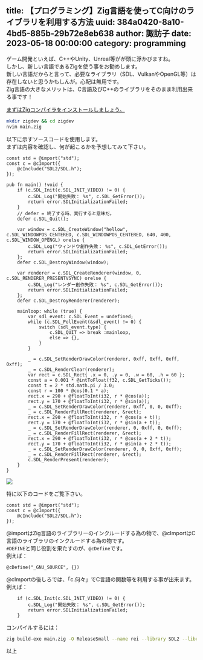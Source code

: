title: 【プログラミング】Zig言語を使ってC向けのライブラリを利用する方法
uuid: 384a0420-8a10-4bd5-885b-29b72e8eb638
author: 諏訪子
date: 2023-05-18 00:00:00
category: programming
----
ゲーム開発といえば、C++やUnity、Unreal等がが頭に浮かびますね。\
しかし、新しい言語であるZigを使う事をお勧めします。\
新しい言語だからと言って、必要なライブラリ（SDL、VulkanやOpenGL等）は存在しないと思うかもしんが。心配は無用です。\
Zig言語の大きなメリットは、C言語及びC++のライブラリをそのまま利用出来る事です！

[まずはZigコンパイラをインストールしましょう。](https://repology.org/project/zig/versions)

```sh
mkdir zigdev && cd zigdev
nvim main.zig
```

以下に示すソースコードを使用します。\
まずは内容を確認し、何が起こるかを予想してみて下さい。

```zig
const std = @import("std");
const c = @cImport({
    @cInclude("SDL2/SDL.h");
});

pub fn main() !void {
    if (c.SDL_Init(c.SDL_INIT_VIDEO) != 0) {
        c.SDL_Log("開始失敗： %s", c.SDL_GetError());
        return error.SDLInitializationFailed;
    }
    // defer = 終了する時、実行すると意味だ。
    defer c.SDL_Quit();

    var window = c.SDL_CreateWindow("hellow", c.SDL_WINDOWPOS_CENTERED, c.SDL_WINDOWPOS_CENTERED, 640, 400, c.SDL_WINDOW_OPENGL) orelse {
        c.SDL_Log("ウィンドウ創作失敗： %s", c.SDL_GetError());
        return error.SDLInitializationFailed;
    };
    defer c.SDL_DestroyWindow(window);

    var renderer = c.SDL_CreateRenderer(window, 0, c.SDL_RENDERER_PRESENTVSYNC) orelse {
        c.SDL_Log("レンダー創作失敗： %s", c.SDL_GetError());
        return error.SDLInitializationFailed;
    };
    defer c.SDL_DestroyRenderer(renderer);

    mainloop: while (true) {
        var sdl_event: c.SDL_Event = undefined;
        while (c.SDL_PollEvent(&sdl_event) != 0) {
            switch (sdl_event.type) {
                c.SDL_QUIT => break :mainloop,
                else => {},
            }
        }

        _ = c.SDL_SetRenderDrawColor(renderer, 0xff, 0xff, 0xff, 0xff);
        _ = c.SDL_RenderClear(renderer);
        var rect = c.SDL_Rect{ .x = 0, .y = 0, .w = 60, .h = 60 };
        const a = 0.001 * @intToFloat(f32, c.SDL_GetTicks());
        const t = 2 * std.math.pi / 3.0;
        const r = 100 * @cos(0.1 * a);
        rect.x = 290 + @floatToInt(i32, r * @cos(a));
        rect.y = 170 + @floatToInt(i32, r * @sin(a));
        _ = c.SDL_SetRenderDrawColor(renderer, 0xff, 0, 0, 0xff);
        _ = c.SDL_RenderFillRect(renderer, &rect);
        rect.x = 290 + @floatToInt(i32, r * @cos(a + t));
        rect.y = 170 + @floatToInt(i32, r * @sin(a + t));
        _ = c.SDL_SetRenderDrawColor(renderer, 0, 0xff, 0, 0xff);
        _ = c.SDL_RenderFillRect(renderer, &rect);
        rect.x = 290 + @floatToInt(i32, r * @cos(a + 2 * t));
        rect.y = 170 + @floatToInt(i32, r * @sin(a + 2 * t));
        _ = c.SDL_SetRenderDrawColor(renderer, 0, 0, 0xff, 0xff);
        _ = c.SDL_RenderFillRect(renderer, &rect);
        c.SDL_RenderPresent(renderer);
    }
}
```

![](https://ass.technicalsuwako.moe/Screenshot_20230518_215802.png)

特に以下のコードをご覧下さい。

```zig
const std = @import("std");
const c = @cImport({
    @cInclude("SDL2/SDL.h");
});
```

@importはZig言語のライブラリーのインクルードする為の物で、@cImportはC言語のライブラリのインクルードする為の物です。\
`#DEFINE`と同じ役割を果たすのが、`@cDefine`です。\
例えば：

```zig
@cDefine("_GNU_SOURCE", {})
```

@cImportの後しろでは、「c.何々」でC言語の関数等を利用する事が出来ます。\
例えば：

```zig
    if (c.SDL_Init(c.SDL_INIT_VIDEO) != 0) {
        c.SDL_Log("開始失敗： %s", c.SDL_GetError());
        return error.SDLInitializationFailed;
    }
```

コンパイルするには：

```sh
zig build-exe main.zig -O ReleaseSmall --name rei --library SDL2 --library SDL2main --library c -isystem "/usr/include" -L "/usr/lib"
```

以上
